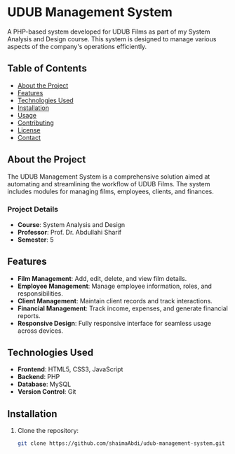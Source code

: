 # UDUB Management System

A PHP-based system developed for UDUB Films as part of my System Analysis and Design course. This system is designed to manage various aspects of the company's operations efficiently.

## Table of Contents
- [About the Project](#about-the-project)
- [Features](#features)
- [Technologies Used](#technologies-used)
- [Installation](#installation)
- [Usage](#usage)
- [Contributing](#contributing)
- [License](#license)
- [Contact](#contact)

## About the Project
The UDUB Management System is a comprehensive solution aimed at automating and streamlining the workflow of UDUB Films. The system includes modules for managing films, employees, clients, and finances.

### Project Details
- **Course**: System Analysis and Design
- **Professor**: Prof. Dr. Abdullahi Sharif
- **Semester**: 5

## Features
- **Film Management**: Add, edit, delete, and view film details.
- **Employee Management**: Manage employee information, roles, and responsibilities.
- **Client Management**: Maintain client records and track interactions.
- **Financial Management**: Track income, expenses, and generate financial reports.
- **Responsive Design**: Fully responsive interface for seamless usage across devices.

## Technologies Used
- **Frontend**: HTML5, CSS3, JavaScript
- **Backend**: PHP
- **Database**: MySQL
- **Version Control**: Git

## Installation
1. Clone the repository:
   ```sh
   git clone https://github.com/shaimaAbdi/udub-management-system.git
